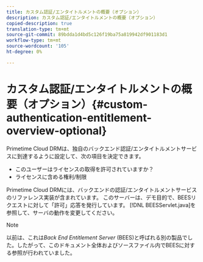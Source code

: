 ```yaml
---
title: カスタム認証/エンタイトルメントの概要（オプション）
description: カスタム認証/エンタイトルメントの概要（オプション）
copied-description: true
translation-type: tm+mt
source-git-commit: 89bdda1d4bd5c126f19ba75a819942df901183d1
workflow-type: tm+mt
source-wordcount: '105'
ht-degree: 0%

---
```



# カスタム認証/エンタイトルメントの概要（オプション）{#custom-authentication-entitlement-overview-optional}

Primetime Cloud DRMは、独自のバックエンド認証/エンタイトルメントサービスに到達するように設定して、次の項目を決定できます。

* このユーザーはライセンスの取得を許可されていますか？
* ライセンスに含める権利/制限

Primetime Cloud DRMには、バックエンドの認証/エンタイトルメントサービスのリファレンス実装が含まれています。 このサーバーは、デモ目的で、BEESリクエストに対して「許可」応答を発行しています。 [!DNL BEESServlet.java]を参照して、サーバの動作を変更してください。

>[!NOTE]
>
>以前は、これは&#x200B;*Back End Entitlement Server* (BEES)と呼ばれる別の製品でした。したがって、このドキュメント全体およびソースファイル内でBEESに対する参照が行われていました。

